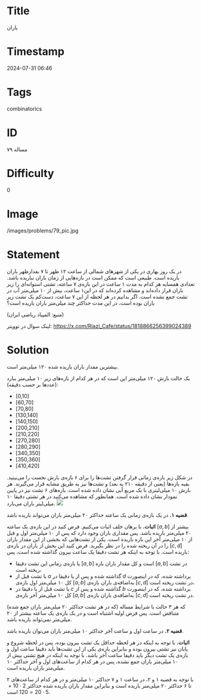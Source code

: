 # Title
باران
# Timestamp
2024-07-31 06:46
# Tags
combinatorics
# ID
مساله ۷۹
# Difficulty
0
# Image
/images/problems/79_pic.jpg
# Statement
در یک روز بهاری در یکی از شهرهای شمالی از ساعت ۱۲ ظهر تا ۷ بعدازظهر باران باریده است. طبیعی است که ممکن است در بازه‌هایی از زمان باران نباریده باشد. تعدادی همسایه هر کدام به مدت ۱ ساعت در این بازه‌ی ۷ ساعته، تشتی استوانه‌ای را زیر باران قرار داده‌اند  و مشاهده کرده‌اند که در این۱ ساعت، بیش از ۱۰ میلی‌متر آب در تشت جمع نشده است. اگر بدانیم در هر لحظه از این ۷ ساعت، دست‌کم یک تشت زیر باران بوده است، در این مدت حداکثر چند میلی‌متر باران باریده‌ است؟

(منبع: المپیاد ریاضی ایران)

لینک سوال در توویتر: https://x.com/Riazi_Cafe/status/1818866256399024389

# Solution
بیشترین مقدار باران باریده شده ۱۲۰ میلی‌متر است.

یک حالت بارش ۱۲۰ میلی‌متر این است که در هر کدام از بازه‌های زیر ۱۰ میلی‌متر ببارد (عددها بر حسب دقیقه):
* [0,10] 
* [60,70] 
* [70,80] 
* [130,140]
* [140,150] 
* [200,210] 
* [210,220] 
* [270,280] 
* [280,290] 
* [340,350] 
* [350,360] 
* [410,420]

در شکل زیر بازه‌ی زمانی قرار گرفتن تشت‌ها را برای ۶ بازه‌ی بارش نخست را می‌بینید. بقیه بازه‌ها (یعنی از دقیقه ۲۱۰ به بعد) و تشت‌ها نیز به طریق مشابه قرار می‌گیرند. هر بارش ۱۰ میلی‌لیتری با یک مربع آبی نشان داده شده است. بازه‌های ۶ تشت نیز در پایین نمودار نشان داده شده است. همانطور که مشاهده می‌کنید در هر تشتی دقیقا ۱۰ میلی‌لیتر باران می‌بارد.
![](/images/problems/79_0.jpg)

**قضیه ۱.** در یک بازه‌ی زمانی یک ساعته حداکثر ۲۰ میلی‌متر باران می‌تواند باریده باشد.

**اثبات.** با برهان خلف اثبات می‌کنیم. فرض کنید در این بازه‌ی یک ساعته $[a,b]$ بیشتر از ۲۰ میلی‌متر باریده باشد. پس مقداری باران وجود دارد که پس از ۱۰ میلی‌متر اول و قبل از ۱۰ میلی‌متر آخر این بازه باریده است. یکی از تشت‌هایی که بخشی از این مقدار باران را در آن ریخته شده را در نظر بگیرید. فرض کنید این بخش از باران در بازه‌ی $[c,d]$ باریده است. با توجه به اینکه هر تشت دقیقا یک ساعت بیرون گذاشته شده است، پس:

* یا بازه‌ی زمانی این تشت دقیقا $[a,b]$ است و کل مقدار باران بازه $[a,b]$ در تشت ریخته است،
* یا تشت قبل از $a$ گذاشته شده و پس از یا دقیقا در $d$ برداشته شده، که در اینصورت کل ۱۰ میلی‌متر اول بازه‌ی $[a,b]$ به‌اضافه‌ی باران بازه‌ی $[c,d]$ در تشت ریخته است،
* یا تشت قبل از یا دقیقا در $c$ گذاشته شده و پس از $b$ برداشته شده، که در اینصورت کل ۱۰ میلی‌متر آخر بازه‌ی $[a,b]$ به‌اضافه‌ی باران بازه‌ی $[c,d]$ در تشت ریخته است.

که هر ۳ حالت با شرایط مساله (که در هر تشت حداکثر ۲۰ میلی‌متر باران جمع شده) متناقض است. پس فرض اولیه اشتباه است و در یک بازه‌ی یک ساعته بیشتر از ۲۰ میلی‌متر نمی‌تواند باریده باشد.

**قضیه ۲.** در ساعت اول و ساعت آخر حداکثر ۱۰ میلی‌متر باران می‌توان باریده باشد.

**اثبات.** با توجه به اینکه در هر لحظه حداقل یک تشت بیرون بوده، پس در لحظه شروع و پایان نیز تشتی بیرون بوده و بنابراین بازه‌ی یکی از این تشت‌ها باید دقیقا ساعت اول و بازه‌ی یک تشت دیگر باید دقیقا ساعت آخر باشد. با توجه به اینکه در هیچ تشتی بیش از ۱۰ میلی‌متر باران جمع نشده، پس در هر کدام از ساعت‌های اول و آخر حداکثر ۱۰ میلی‌متر باران باریده است.

با توجه به قضیه ۱ و ۲، در ساعت ۱ و ۷ حداکثر ۱۰ میلی‌متر و در هر کدام از ساعت‌های ۲ تا ۶ حداکثر ۲۰ میلی‌متر باریده است و بنابراین مقدار باران باریده شده حداکثر $2 \cdot 10 + 5 \cdot 20 = 120$ است.
